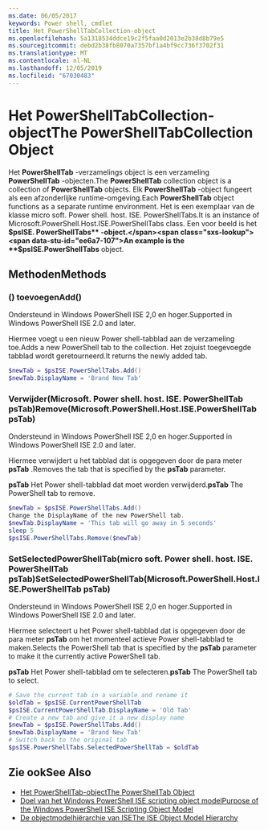```yaml
---
ms.date: 06/05/2017
keywords: Power shell, cmdlet
title: Het PowerShellTabCollection-object
ms.openlocfilehash: 5a1318534ddce19c2f5faa0d2013e2b38d8b79e5
ms.sourcegitcommit: debd2b38fb8070a7357bf1a4bf9cc736f3702f31
ms.translationtype: MT
ms.contentlocale: nl-NL
ms.lasthandoff: 12/05/2019
ms.locfileid: "67030483"
---
```

# <a name="the-powershelltabcollection-object"></a><span data-ttu-id="ee6a7-103">Het PowerShellTabCollection-object</span><span class="sxs-lookup"><span data-stu-id="ee6a7-103">The PowerShellTabCollection Object</span></span>

<span data-ttu-id="ee6a7-104">Het **PowerShellTab** -verzamelings object is een verzameling **PowerShellTab** -objecten.</span><span class="sxs-lookup"><span data-stu-id="ee6a7-104">The **PowerShellTab** collection object is a collection of **PowerShellTab** objects.</span></span> <span data-ttu-id="ee6a7-105">Elk **PowerShellTab** -object fungeert als een afzonderlijke runtime-omgeving.</span><span class="sxs-lookup"><span data-stu-id="ee6a7-105">Each **PowerShellTab** object functions as a separate runtime environment.</span></span> <span data-ttu-id="ee6a7-106">Het is een exemplaar van de klasse micro soft. Power shell. host. ISE. PowerShellTabs.</span><span class="sxs-lookup"><span data-stu-id="ee6a7-106">It is an instance of Microsoft.PowerShell.Host.ISE.PowerShellTabs class.</span></span> <span data-ttu-id="ee6a7-107">Een voor beeld is het **$psISE. PowerShellTabs** -object.</span><span class="sxs-lookup"><span data-stu-id="ee6a7-107">An example is the **$psISE.PowerShellTabs** object.</span></span>

## <a name="methods"></a><span data-ttu-id="ee6a7-108">Methoden</span><span class="sxs-lookup"><span data-stu-id="ee6a7-108">Methods</span></span>

### <a name="add"></a><span data-ttu-id="ee6a7-109">\(\) toevoegen</span><span class="sxs-lookup"><span data-stu-id="ee6a7-109">Add\(\)</span></span>

<span data-ttu-id="ee6a7-110">Ondersteund in Windows PowerShell ISE 2,0 en hoger.</span><span class="sxs-lookup"><span data-stu-id="ee6a7-110">Supported in Windows PowerShell ISE 2.0 and later.</span></span>

<span data-ttu-id="ee6a7-111">Hiermee voegt u een nieuw Power shell-tabblad aan de verzameling toe.</span><span class="sxs-lookup"><span data-stu-id="ee6a7-111">Adds a new PowerShell tab to the collection.</span></span> <span data-ttu-id="ee6a7-112">Het zojuist toegevoegde tabblad wordt geretourneerd.</span><span class="sxs-lookup"><span data-stu-id="ee6a7-112">It returns the newly added tab.</span></span>

```powershell
$newTab = $psISE.PowerShellTabs.Add()
$newTab.DisplayName = 'Brand New Tab'
```

### <a name="removemicrosoftpowershellhostisepowershelltab-pstab"></a><span data-ttu-id="ee6a7-113">Verwijder\(Microsoft. Power shell. host. ISE. PowerShellTab psTab\)</span><span class="sxs-lookup"><span data-stu-id="ee6a7-113">Remove\(Microsoft.PowerShell.Host.ISE.PowerShellTab psTab\)</span></span>

<span data-ttu-id="ee6a7-114">Ondersteund in Windows PowerShell ISE 2,0 en hoger.</span><span class="sxs-lookup"><span data-stu-id="ee6a7-114">Supported in Windows PowerShell ISE 2.0 and later.</span></span>

<span data-ttu-id="ee6a7-115">Hiermee verwijdert u het tabblad dat is opgegeven door de para meter **psTab** .</span><span class="sxs-lookup"><span data-stu-id="ee6a7-115">Removes the tab that is specified by the **psTab** parameter.</span></span>

<span data-ttu-id="ee6a7-116">**psTab** Het Power shell-tabblad dat moet worden verwijderd.</span><span class="sxs-lookup"><span data-stu-id="ee6a7-116">**psTab** The PowerShell tab to remove.</span></span>

```powershell
$newTab = $psISE.PowerShellTabs.Add()
Change the DisplayName of the new PowerShell tab.
$newTab.DisplayName = 'This tab will go away in 5 seconds'
sleep 5
$psISE.PowerShellTabs.Remove($newTab)
```

### <a name="setselectedpowershelltabmicrosoftpowershellhostisepowershelltab-pstab"></a><span data-ttu-id="ee6a7-117">SetSelectedPowerShellTab\(micro soft. Power shell. host. ISE. PowerShellTab psTab\)</span><span class="sxs-lookup"><span data-stu-id="ee6a7-117">SetSelectedPowerShellTab\(Microsoft.PowerShell.Host.ISE.PowerShellTab psTab\)</span></span>

<span data-ttu-id="ee6a7-118">Ondersteund in Windows PowerShell ISE 2,0 en hoger.</span><span class="sxs-lookup"><span data-stu-id="ee6a7-118">Supported in Windows PowerShell ISE 2.0 and later.</span></span>

<span data-ttu-id="ee6a7-119">Hiermee selecteert u het Power shell-tabblad dat is opgegeven door de para meter **psTab** om het momenteel actieve Power shell-tabblad te maken.</span><span class="sxs-lookup"><span data-stu-id="ee6a7-119">Selects the PowerShell tab that is specified by the **psTab** parameter to make it the currently active PowerShell tab.</span></span>

<span data-ttu-id="ee6a7-120">**psTab** Het Power shell-tabblad om te selecteren.</span><span class="sxs-lookup"><span data-stu-id="ee6a7-120">**psTab** The PowerShell tab to select.</span></span>

```powershell
# Save the current tab in a variable and rename it
$oldTab = $psISE.CurrentPowerShellTab
$psISE.CurrentPowerShellTab.DisplayName = 'Old Tab'
# Create a new tab and give it a new display name
$newTab = $psISE.PowerShellTabs.Add()
$newTab.DisplayName = 'Brand New Tab'
# Switch back to the original tab
$psISE.PowerShellTabs.SelectedPowerShellTab = $oldTab
```

## <a name="see-also"></a><span data-ttu-id="ee6a7-121">Zie ook</span><span class="sxs-lookup"><span data-stu-id="ee6a7-121">See Also</span></span>

- [<span data-ttu-id="ee6a7-122">Het PowerShellTab-object</span><span class="sxs-lookup"><span data-stu-id="ee6a7-122">The PowerShellTab Object</span></span>](The-PowerShellTab-Object.md)
- [<span data-ttu-id="ee6a7-123">Doel van het Windows PowerShell ISE scripting object model</span><span class="sxs-lookup"><span data-stu-id="ee6a7-123">Purpose of the Windows PowerShell ISE Scripting Object Model</span></span>](Purpose-of-the-Windows-PowerShell-ISE-Scripting-Object-Model.md)
- [<span data-ttu-id="ee6a7-124">De objectmodelhiërarchie van ISE</span><span class="sxs-lookup"><span data-stu-id="ee6a7-124">The ISE Object Model Hierarchy</span></span>](The-ISE-Object-Model-Hierarchy.md)
